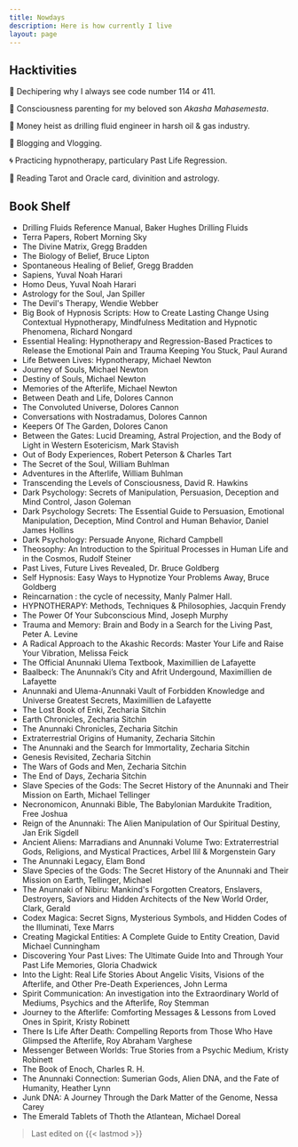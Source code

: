 ```yaml
---
title: Nowdays
description: Here is how currently I live
layout: page
---
```


## Hacktivities

👻 Dechipering why I always see code number 114 or 411.

🐣 Consciousness parenting for my beloved son *Akasha Mahasemesta*.

👷 Money heist as drilling fluid engineer in harsh oil & gas industry.

🔖 Blogging and Vlogging.

🌀 Practicing hypnotherapy, particulary Past Life Regression.

🎴 Reading Tarot and Oracle card, divinition and astrology.

## Book Shelf

- Drilling Fluids Reference Manual, Baker Hughes Drilling Fluids
- Terra Papers, Robert Morning Sky
- The Divine Matrix, Gregg Bradden
- The Biology of Belief, Bruce Lipton
- Spontaneous Healing of Belief, Gregg Bradden
- Sapiens, Yuval Noah Harari
- Homo Deus, Yuval Noah Harari
- Astrology for the Soul, Jan Spiller
- The Devil's Therapy, Wendie Webber
- Big Book of Hypnosis Scripts: How to Create Lasting Change Using Contextual Hypnotherapy, Mindfulness Meditation and Hypnotic Phenomena, Richard Nongard
- Essential Healing: Hypnotherapy and Regression-Based Practices to Release the Emotional Pain and Trauma Keeping You Stuck, Paul Aurand
- Life Between Lives: Hypnotherapy, Michael Newton
- Journey of Souls, Michael Newton
- Destiny of Souls, Michael Newton
- Memories of the Afterlife, Michael Newton
- Between Death and Life, Dolores Cannon
- The Convoluted Universe, Dolores Cannon
- Conversations with Nostradamus, Dolores Cannon
- Keepers Of The Garden, Dolores Canon
- Between the Gates: Lucid Dreaming, Astral Projection, and the Body of Light in Western Esotericism, Mark Stavish
- Out of Body Experiences, Robert Peterson & Charles Tart
- The Secret of the Soul, William Buhlman
- Adventures in the Afterlife, William Buhlman
- Transcending the Levels of Consciousness, David R. Hawkins
- Dark Psychology: Secrets of Manipulation, Persuasion, Deception and Mind Control, Jason Goleman
- Dark Psychology Secrets: The Essential Guide to Persuasion, Emotional Manipulation, Deception, Mind Control and Human Behavior, Daniel James Hollins
- Dark Psychology: Persuade Anyone, Richard Campbell
- Theosophy: An Introduction to the Spiritual Processes in Human Life and in the Cosmos, Rudolf Steiner
- Past Lives, Future Lives Revealed, Dr. Bruce Goldberg
- Self Hypnosis: Easy Ways to Hypnotize Your Problems Away, Bruce Goldberg
- Reincarnation : the cycle of necessity, Manly Palmer Hall.
- HYPNOTHERAPY: Methods, Techniques & Philosophies, Jacquin Frendy
- The Power Of Your Subconscious Mind, Joseph Murphy
- Trauma and Memory: Brain and Body in a Search for the Living Past, Peter A. Levine
- A Radical Approach to the Akashic Records: Master Your Life and Raise Your Vibration, Melissa Feick
- The Official Anunnaki Ulema Textbook, Maximillien de Lafayette
- Baalbeck: The Anunnaki’s City and Afrit Undergound, Maximillien de Lafayette
- Anunnaki and Ulema-Anunnaki Vault of Forbidden Knowledge and Universe Greatest Secrets, Maximillien de Lafayette
- The Lost Book of Enki, Zecharia Sitchin
- Earth Chronicles, Zecharia Sitchin
- The Anunnaki Chronicles, Zecharia Sitchin
- Extraterrestrial Origins of Humanity, Zecharia Sitchin
- The Anunnaki and the Search for Immortality, Zecharia Sitchin
- Genesis Revisited, Zecharia Sitchin
- The Wars of Gods and Men, Zecharia Sitchin
- The End of Days, Zecharia Sitchin
- Slave Species of the Gods: The Secret History of the Anunnaki and Their Mission on Earth, Michael Tellinger
- Necronomicon, Anunnaki Bible, The Babylonian Mardukite Tradition, Free Joshua
- Reign of the Anunnaki: The Alien Manipulation of Our Spiritual Destiny, Jan Erik Sigdell
- Ancient Aliens: Marradians and Anunnaki Volume Two: Extraterrestrial Gods, Religions, and Mystical Practices, Arbel Ilil & Morgenstein Gary
- The Anunnaki Legacy, Elam Bond
- Slave Species of the Gods: The Secret History of the Anunnaki and Their Mission on Earth, Tellinger, Michael
- The Anunnaki of Nibiru: Mankind's Forgotten Creators, Enslavers, Destroyers, Saviors and Hidden Architects of the New World Order, Clark, Gerald
- Codex Magica: Secret Signs, Mysterious Symbols, and Hidden Codes of the Illuminati, Texe Marrs
- Creating Magickal Entities: A Complete Guide to Entity Creation, David Michael Cunningham
- Discovering Your Past Lives: The Ultimate Guide Into and Through Your Past Life Memories, Gloria Chadwick
- Into the Light: Real Life Stories About Angelic Visits, Visions of the Afterlife, and Other Pre-Death Experiences, John Lerma
- Spirit Communication: An investigation into the Extraordinary World of Mediums, Psychics and the Afterlife, Roy Stemman
- Journey to the Afterlife: Comforting Messages & Lessons from Loved Ones in Spirit, Kristy Robinett
- There Is Life After Death: Compelling Reports from Those Who Have Glimpsed the Afterlife, Roy Abraham Varghese
- Messenger Between Worlds: True Stories from a Psychic Medium, Kristy Robinett
- The Book of Enoch, Charles R. H.
- The Anunnaki Connection: Sumerian Gods, Alien DNA, and the Fate of Humanity, Heather Lynn
- Junk DNA: A Journey Through the Dark Matter of the Genome, Nessa Carey
- The Emerald Tablets of Thoth the Atlantean, Michael Doreal



> Last edited on {{< lastmod >}}